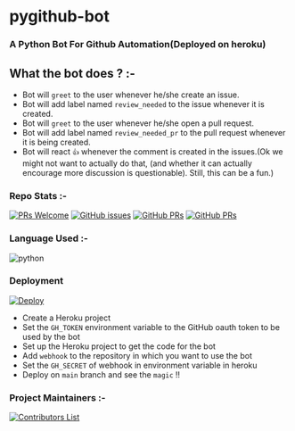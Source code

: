 # pygithub-bot

### A Python Bot For Github Automation(Deployed on heroku)


## What the bot does ? :-

- Bot will `greet` to the user whenever he/she create an issue.
- Bot will add label named `review_needed` to the issue whenever it is created.
- Bot will `greet` to the user whenever he/she open a pull request.
- Bot will add label named `review_needed_pr` to the pull request whenever it is being created.
- Bot will react `👍` whenever the comment is created in the issues.(Ok we might not want to actually do that, (and whether it can actually encourage more discussion is questionable). Still, this can be a fun.)


### Repo Stats :-

[![PRs Welcome](https://img.shields.io/badge/PRs-welcome-green.svg?style=for-the-badge&color=blue)](.github/CONTRIBUTING.md)
[![GitHub issues](https://img.shields.io/github/issues/vasu-1/PyBot?color=green&logo=github&style=for-the-badge)](https://github.com/vasu-1/PyBot/issues)
[![GitHub PRs](https://img.shields.io/github/issues-pr/vasu-1/PyBot?style=for-the-badge&logo=github)](https://github.com/vasu-1/PyBot/pulls) [![GitHub PRs](https://img.shields.io/github/issues-pr-closed/vasu-1/PyBot?style=for-the-badge&color=critical&logo=github)](https://github.com/vasu-1/PyBot/pulls?q=is%3Apr+is%3Aclosed)


### Language Used :-

![python](https://img.shields.io/badge/python-v3.7-blue?style=for-the-badge&logo=python&logoColor=white)


### Deployment

[![Deploy](https://www.herokucdn.com/deploy/button.svg)](https://heroku.com/deploy?template=https://github.com/vasu-1/PyBot)

- Create a Heroku project
- Set the `GH_TOKEN` environment variable to the GitHub oauth token to be used by the bot
- Set up the Heroku project to get the code for the bot
- Add `webhook` to the repository in which you want to use the bot
- Set the `GH_SECRET` of webhook in environment variable in heroku
- Deploy on `main` branch and see the `magic` !!
 

### Project Maintainers :-

[![Contributors List](https://contrib.rocks/image?repo=vasu-1/PyBot)](https://github.com/vasu-1/PyBot/graphs/contributors)
